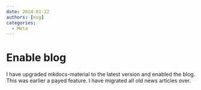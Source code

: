 ```yaml
---
date: 2024-01-22
authors: [nsg]
categories:
  - Meta
---
```


# Enable blog

I have upgraded mkdocs-material to the latest version and enabled the blog. This was earlier a payed feature. I have migrated all old news articles over.
